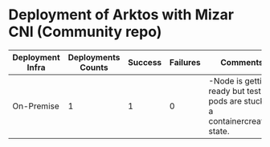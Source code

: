 # Deployment of Arktos with Mizar CNI (Community repo)

Deployment Infra | Deployments Counts | Success | Failures | Comments
--- | --- | --- | --- | ---
On-Premise | 1 | 1 | 0 |-Node is getting ready but test pods are stuck in a containercreating state.
